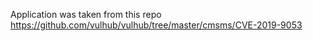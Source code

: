 Application was taken from this repo https://github.com/vulhub/vulhub/tree/master/cmsms/CVE-2019-9053